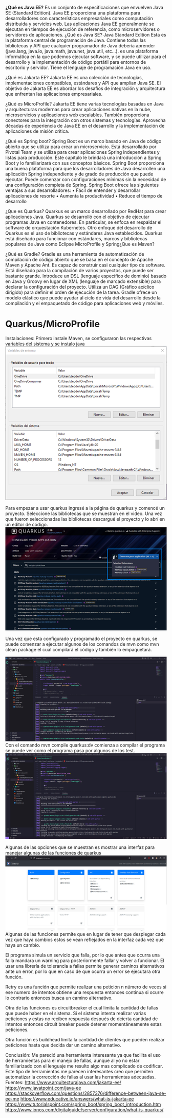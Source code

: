 
**¿Qué es Java EE?**
Es un conjunto de especificaciones que envuelven Java SE (Standard Edition). Java EE proporciona una plataforma para desarrolladores con características empresariales como computación distribuida y servicios web. Las aplicaciones Java EE generalmente se ejecutan en tiempos de ejecución de referencia, como microservidores o servidores de aplicaciones.
¿Qué es Java SE? Java Standard Edition 
Esta es la plataforma central de programación de Java. Contiene todas las bibliotecas y API que cualquier programador de Java debería aprender (java.lang, java.io, java.math, java.net, java.util, etc...). es una plataforma informática en la que podemos ejecutar software, y se puede utilizar para el desarrollo y la implementación de código portátil para entornos de escritorio y servidor. Tiene el lenguaje de programación Java en uso. 

¿Qué es Jakarta EE?
Jakarta EE es una colección de tecnologías, implementaciones compatibles, estándares y API que amplían Java SE. El objetivo de Jakarta EE es abordar los desafíos de integración y arquitectura que enfrentan las aplicaciones empresariales.

¿Qué es MicroProfile?
Jakarta EE tiene varias tecnologías basadas en Java y arquitecturas modernas para crear aplicaciones nativas en la nube, microservicios y aplicaciones web escalables. También proporciona conectores para la integración con otros sistemas y tecnologías. Aprovecha décadas de experiencia de Java EE en el desarrollo y la implementación de aplicaciones de misión crítica.

¿Qué es Spring boot?
Spring Boot es un marco basado en Java de código abierto que se utiliza para crear un microservicio. Está desarrollado por Pivotal Team y se utiliza para crear aplicaciones Spring independientes y listas para producción. Este capítulo le brindará una introducción a Spring Boot y lo familiarizará con sus conceptos básicos.
Spring Boot proporciona una buena plataforma para que los desarrolladores de Java desarrollen una aplicación Spring independiente y de grado de producción que puede ejecutar. Puede comenzar con configuraciones mínimas sin la necesidad de una configuración completa de Spring. Spring Boot ofrece las siguientes ventajas a sus desarrolladores: 
•	Fácil de entender y desarrollar aplicaciones de resorte
•	Aumenta la productividad
•	Reduce el tiempo de desarrollo

¿Que es Quarkus?
Quarkus es un marco desarrollado por RedHat para crear aplicaciones Java. Quarkus se desarrolló con el objetivo de ejecutar programas Java en contenedores. En particular, se enfoca en respaldar el software de orquestación Kubernetes. Otro enfoque del desarrollo de Quarkus es el uso de bibliotecas y estándares Java establecidos.
Quarkus está diseñado para funcionar con estándares, marcos y bibliotecas populares de Java como Eclipse MicroProfile y Spring¿Que es Maven?

¿Qué es Gradle?
Gradle es una herramienta de automatización de compilación de código abierto que se basa en el concepto de Apache Maven y Apache Ant. Es capaz de construir casi cualquier tipo de software. Está diseñado para la compilación de varios proyectos, que puede ser bastante grande. Introduce un DSL (lenguaje específico de dominio) basado en Java y Groovy en lugar de XML (lenguaje de marcado extensible) para declarar la configuración del proyecto. Utiliza un DAG (Gráfico acíclico dirigido) para definir el orden de ejecución de la tarea. Gradle ofrece un modelo elástico que puede ayudar al ciclo de vida del desarrollo desde la compilación y el empaquetado de código para aplicaciones web y móviles. 



# Quarkus/MicroProfile
Instalaciones: 
Primero instale Maven, se configuraron las respectivas variables del sistema y se instalo java 
![alt text](https://github.com/TheoBM5/ComputacionTolerante/blob/main/Quarkus/recursos/imagen2.png?raw=true)
 
Para empezar a usar quarkus ingresé a la página de quarkus y comencé un proyecto. Seleccione las bibliotecas que se muestran en el video. Una vez que fueron seleccionadas las bibliotecas descargué el proyecto y lo abrí en un editor de código.
![alt text](https://github.com/TheoBM5/ComputacionTolerante/blob/main/Quarkus/recursos/imagen1.png?raw=true)

Una vez que esta configurado y programado el proyecto en quarkus, se puede comenzar a ejecutar algunos de los comandos de mvn como mvn clean package el cual compilará el código y también lo empaquetará.

![alt text](https://github.com/TheoBM5/ComputacionTolerante/blob/main/Quarkus/recursos/imagen6.jpeg?raw=true)
Con el comando mvn compile quarkus:dv comienza a compilar el programa se puede ver como el programa pasa por algunos de los test. 
![alt text](https://github.com/TheoBM5/ComputacionTolerante/blob/main/Quarkus/recursos/imagen7.jpeg?raw=true)
 
Algunas de las opciones que se muestran es mostrar una interfaz para manejar algunas de las funciones de quarkus
![alt text](https://github.com/TheoBM5/ComputacionTolerante/blob/main/Quarkus/recursos/imagen8.jpeg?raw=true)
Algunas de las funciones permite que en lugar de tener que desplegar cada vez que haya cambios estos se vean reflejados en la interfaz cada vez que haya un cambio. 
 
El programa simula un servicio que falla, por lo que antes que ocurra una falla mandara un warning para posteriormente fallar y volver a funcionar. El usar una librería de tolerancia a fallas permite generar caminos alternativos ante un error, por lo que en caso de que ocurra un error se ejecutara otra función.

Retry es una función que permite realizar una petición n número de veces si ese numero de intentos obtiene una respuesta entonces continua si ocurre lo contrario entonces busca un camino alternativo.

Otra de las funciones es circuitbreaker el cual limita la cantidad de fallas que puede haber en el sistema. Si el sistema intenta realizar varias peticiones y estas no reciben respuesta después de dcierta cantidad de intentos entonces circuit breaker puede detener momentáneamente estas peticiones. 

Otra función es buildhead limita la cantidad de clientes que pueden realizar peticiones hasta que decida dar un camino alternativo.

Conclusión: Me pareció una herramienta interesante ya que facilita el uso de herramientas para el manejo de fallas, aunque al yo no estar familiarizado con el lenguaje me resulto algo mas complicado de codificar. Este tipo de herramientas me parecen interesantes creo que permiten automatizar la corrección de fallas al usar las herramientas adecuadas. 
Fuentes: 
https://www.arquitecturajava.com/jakarta-ee/
https://www.javatpoint.com/java-ee
https://stackoverflow.com/questions/2857376/difference-between-java-se-ee-me
https://www.educative.io/answers/what-is-jakarta-ee
https://www.tutorialspoint.com/spring_boot/spring_boot_introduction.htm
https://www.ionos.com/digitalguide/server/configuration/what-is-quarkus/
